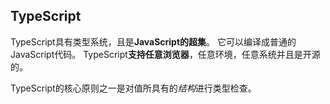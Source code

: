 ## TypeScript

TypeScript具有类型系统，且是**JavaScript的超集**。 它可以编译成普通的JavaScript代码。 TypeScript**支持任意浏览器**，任意环境，任意系统并且是开源的。

TypeScript的核心原则之一是对值所具有的*结构*进行类型检查。 

